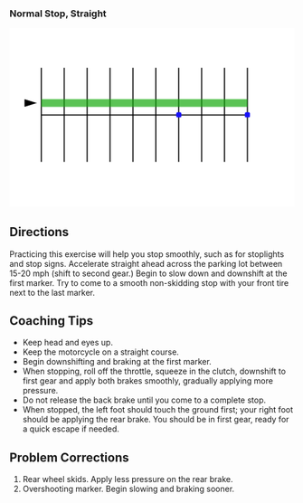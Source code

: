 ### Normal Stop, Straight

![](images/parking-6.svg)

## Directions

Practicing this exercise will help you stop smoothly, such as for stoplights and stop signs.
Accelerate straight ahead across the parking lot between 15-20 mph (shift to second gear.) Begin to slow down and downshift at the first marker. Try to come to a smooth non-skidding stop with your front tire next to the last marker.


## Coaching Tips
*  Keep head and eyes up.
*  Keep the motorcycle on a straight course.
*  Begin downshifting and braking at the first marker.
*  When stopping, roll off the throttle, squeeze in the clutch, downshift to first gear and apply both brakes smoothly, gradually applying more pressure.
*  Do not release the back brake until you come to a complete stop.
*  When stopped, the left foot should touch the ground first; your right foot should be applying the rear brake. You should be in first gear, ready for a quick escape if needed.

## Problem Corrections
1. Rear wheel skids. Apply less pressure on the rear brake.
2. Overshooting marker. Begin slowing and braking sooner.
